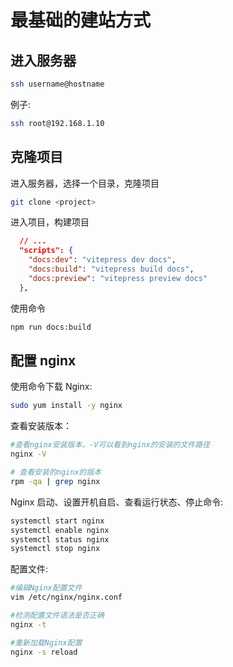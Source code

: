 # 最基础的建站方式

## 进入服务器

```sh
ssh username@hostname
```

例子:

```sh
ssh root@192.168.1.10
```

## 克隆项目

进入服务器，选择一个目录，克隆项目

```sh
git clone <project>
```

进入项目，构建项目

```json
  // ...
  "scripts": {
    "docs:dev": "vitepress dev docs",
    "docs:build": "vitepress build docs",
    "docs:preview": "vitepress preview docs"
  },
```

使用命令

```sh
npm run docs:build
```

## 配置 nginx

使用命令下载 Nginx:

```sh
sudo yum install -y nginx
```

查看安装版本：

```sh
#查看nginx安装版本，-V可以看到nginx的安装的文件路径
nginx -V

# 查看安装的nginx的版本
rpm -qa | grep nginx
```

Nginx 启动、设置开机自启、查看运行状态、停止命令:

```sh
systemctl start nginx
systemctl enable nginx
systemctl status nginx
systemctl stop nginx
```

配置文件:

```sh
#编辑Nginx配置文件
vim /etc/nginx/nginx.conf

#检测配置文件语法是否正确
nginx -t

#重新加载Nginx配置
nginx -s reload
```

<!-- TODO... -->
